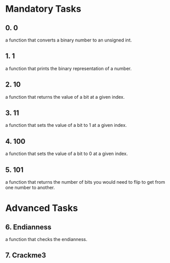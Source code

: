 <h1> Mandatory Tasks </h1>

## 0. 0
a function that converts a binary number to an unsigned int.
## 1. 1
a function that prints the binary representation of a number.
## 2. 10
a function that returns the value of a bit at a given index.
## 3. 11
a function that sets the value of a bit to 1 at a given index.
## 4. 100
a function that sets the value of a bit to 0 at a given index.
## 5. 101
a function that returns the number of bits you would need to flip to get from one number to another.

<h1> Advanced Tasks </h1>

## 6. Endianness
a function that checks the endianness.
## 7. Crackme3
